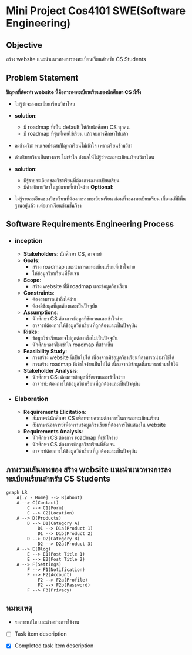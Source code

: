 # Mini Project Cos4101 SWE(Software Engineering)

## Objective
สร้าง website เเนะนำเเนวทางการลงทะเบียนเรียนสำหรับ CS Students

## Problem Statement
**ปัญหาที่ต้องทำ website นี้คือการลงทะเบียนเรียนของนักศึกษา CS มีทั้ง**
- ไม่รู้ว่าจะลงทะเบียนเรียนวิชาไหน 
- **solution**:
  - มี roadmap ที่เป็น default ให้กับนักศึกษา CS ทุกคน
  - มี roadmap ที่รุ่นที่เคยใช้เรียน เเล้วจบการศึกษาไปเเล้ว

- ลงข้ามวิชา พบเจอประสบปัญหาเรียนไม่เข้าใจ เพราะเรียนข้ามวิชา 
- คำอธิบายวิชาเป็นทางการ ไม่เข้าใจ ส่งผลให้ไม่รู้ว่าจะลงทะเบียนเรียนวิชาไหน
- **solution**:
  - มีรู้รายละเอียดของวิชาเรียนที่ต้องการลงทะเบียนเรียน
  - มีคำอธิบายวิชาในรูปแบบที่เข้าใจง่าย
**Optional**:
- ไม่รู้รายละเอียดของวิชาเรียนที่ต้องการลงทะเบียนเรียน ก่อนที่จะลงทะเบียนเรียน เผื่อคนที่มีพื้นฐานอยู่เเล้ว เเต่อยากเรียนข้ามขั้นวิชา

## Software Requirements Engineering Process

- ### inception
  - **Stakeholders**: นักศึกษา CS, อาจารย์
  - **Goals**:
    - สร้าง roadmap เเนะนำการลงทะเบียนเรียนที่เข้าใจง่าย
    - ให้ข้อมูลวิชาเรียนที่ชัดเจน
  - **Scope**:
    - สร้าง website ที่มี roadmap เเละข้อมูลวิชาเรียน
  - **Constraints**:
    - ต้องสามารถเข้าถึงได้ง่าย
    - ต้องมีข้อมูลที่ถูกต้องและเป็นปัจจุบัน
  - **Assumptions**:
    - นักศึกษา CS ต้องการข้อมูลที่ชัดเจนและเข้าใจง่าย
    - อาจารย์ต้องการให้ข้อมูลวิชาเรียนที่ถูกต้องและเป็นปัจจุบัน
  - **Risks**:
    - ข้อมูลวิชาเรียนอาจไม่ถูกต้องหรือไม่เป็นปัจจุบัน
    - นักศึกษาอาจไม่เข้าใจ roadmap ที่สร้างขึ้น
  - **Feasibility Study**:
    - การสร้าง website นี้เป็นไปได้ เนื่องจากมีข้อมูลวิชาเรียนที่สามารถนำมาใช้ได้
    - การสร้าง roadmap ที่เข้าใจง่ายเป็นไปได้ เนื่องจากมีข้อมูลที่สามารถนำมาใช้ได้
  - **Stakeholder Analysis**:
    - นักศึกษา CS: ต้องการข้อมูลที่ชัดเจนและเข้าใจง่าย
    - อาจารย์: ต้องการให้ข้อมูลวิชาเรียนที่ถูกต้องและเป็นปัจจุบัน

- ### Elaboration
  - **Requirements Elicitation**:
    - สัมภาษณ์นักศึกษา CS เพื่อทราบความต้องการในการลงทะเบียนเรียน
    - สัมภาษณ์อาจารย์เพื่อทราบข้อมูลวิชาเรียนที่ต้องการให้แสดงใน website
  - **Requirements Analysis**:
    - นักศึกษา CS ต้องการ roadmap ที่เข้าใจง่าย
    - นักศึกษา CS ต้องการข้อมูลวิชาเรียนที่ชัดเจน
    - อาจารย์ต้องการให้ข้อมูลวิชาเรียนที่ถูกต้องและเป็นปัจจุบัน


## ภาพรวมเส้นทางของ สร้าง website เเนะนำเเนวทางการลงทะเบียนเรียนสำหรับ CS Students

```mermaid
graph LR
    A[./ - Home] --> B(About)
    A --> C(Contact)
        C --> C1(Form)
        C --> C2(Location)
    A --> D(Products)
        D --> D1(Category A)
            D1 --> D1a(Product 1)
            D1 --> D1b(Product 2)
        D --> D2(Category B)
            D2 --> D2a(Product 3)
    A --> E(Blog)
        E --> E1(Post Title 1)
        E --> E2(Post Title 2)
    A --> F(Settings)
        F --> F1(Notification)
        F --> F2(Account)
            F2 --> F2a(Profile)
            F2 --> F2b(Password)
        F --> F3(Privacy)
```

## หมายเหตุ
  - รอการเเก้ไข เเละตัวอย่างการใช้งาน
  - [ ] Task item description
  - [x] Completed task item description


